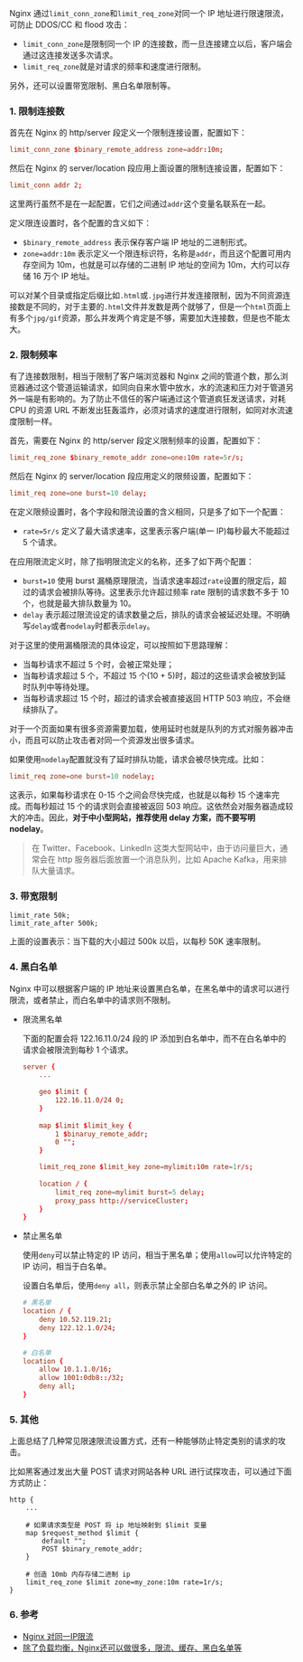 Nginx 通过`limit_conn_zone`和`limit_req_zone`对同一个 IP 地址进行限速限流，可防止 DDOS/CC 和 flood 攻击：

- `limit_conn_zone`是限制同一个 IP 的连接数，而一旦连接建立以后，客户端会通过这连接发送多次请求。
- `limit_req_zone`就是对请求的频率和速度进行限制。

另外，还可以设置带宽限制、黑白名单限制等。

### 1. 限制连接数

首先在 Nginx 的 http/server 段定义一个限制连接设置，配置如下：

```conf
limit_conn_zone $binary_remote_address zone=addr:10m;
```

然后在 Nginx 的 server/location 段应用上面设置的限制连接设置，配置如下：

```conf
limit_conn addr 2;
```

这里两行虽然不是在一起配置，它们之间通过`addr`这个变量名联系在一起。

定义限连设置时，各个配置的含义如下：

* `$binary_remote_address` 表示保存客户端 IP 地址的二进制形式。
* `zone=addr:10m` 表示定义一个限连标识符，名称是`addr`，而且这个配置可用内存空间为 10m，也就是可以存储的二进制 IP 地址的空间为 10m，大约可以存储 16 万个 IP 地址。

可以对某个目录或指定后缀比如`.html`或`.jpg`进行并发连接限制，因为不同资源连接数是不同的，对于主要的`.html`文件并发数是两个就够了，但是一个`html`页面上有多个`jpg/gif`资源，那么并发两个肯定是不够，需要加大连接数，但是也不能太大。

### 2. 限制频率

有了连接数限制，相当于限制了客户端浏览器和 Nginx 之间的管道个数，那么浏览器通过这个管道运输请求，如同向自来水管中放水，水的流速和压力对于管道另外一端是有影响的。为了防止不信任的客户端通过这个管道疯狂发送请求，对耗 CPU 的资源 URL 不断发出狂轰滥炸，必须对请求的速度进行限制，如同对水流速度限制一样。

首先，需要在 Nginx 的 http/server 段定义限制频率的设置，配置如下：

```conf
limit_req_zone $binary_remote_addr zone=one:10m rate=5r/s;
```

然后在 Nginx 的 server/location 段应用定义的限频设置，配置如下：

```conf
limit_req zone=one burst=10 delay;
```

在定义限频设置时，各个字段和限流设置的含义相同，只是多了如下一个配置：

* `rate=5r/s` 定义了最大请求速率，这里表示客户端(单一 IP)每秒最大不能超过 5 个请求。

在应用限流定义时，除了指明限流定义的名称，还多了如下两个配置：

* `burst=10` 使用 burst 漏桶原理限流，当请求速率超过`rate`设置的限定后，超过的请求会被排队等待。这里表示允许超过频率 rate 限制的请求数不多于 10 个，也就是最大排队数量为 10。
* `delay` 表示超过限流设定的请求数量之后，排队的请求会被延迟处理。不明确写`delay`或者`nodelay`时都表示`delay`。

对于这里的使用漏桶限流的具体设定，可以按照如下思路理解：

* 当每秒请求不超过 5 个时，会被正常处理；
* 当每秒请求超过 5 个，不超过 15 个(10 + 5)时，超过的这些请求会被放到延时队列中等待处理。
* 当每秒请求超过 15 个时，超过的请求会被直接返回 HTTP 503 响应，不会继续排队了。

对于一个页面如果有很多资源需要加载，使用延时也就是队列的方式对服务器冲击小，而且可以防止攻击者对同一个资源发出很多请求。

如果使用`nodelay`配置就没有了延时排队功能，请求会被尽快完成。比如：

```conf
limit_req zone=one burst=10 nodelay;
```

这表示，如果每秒请求在 0-15 个之间会尽快完成，也就是以每秒 15 个速率完成。而每秒超过 15 个的请求则会直接被返回 503 响应。这依然会对服务器造成较大的冲击。因此，**对于中小型网站，推荐使用 delay 方案，而不要写明 nodelay**。

> 在 Twitter、Facebook、LinkedIn 这类大型网站中，由于访问量巨大，通常会在 http 服务器后面放置一个消息队列，比如 Apache Kafka，用来排队大量请求。

### 3. 带宽限制

```nginx
limit_rate 50k; 
limit_rate_after 500k;
```

上面的设置表示：当下载的大小超过 500k 以后，以每秒 50K 速率限制。

### 4. 黑白名单

Nginx 中可以根据客户端的 IP 地址来设置黑白名单，在黑名单中的请求可以进行限流，或者禁止，而白名单中的请求则不限制。

* 限流黑名单

    下面的配置会将 122.16.11.0/24 段的 IP 添加到白名单中，而不在白名单中的请求会被限流到每秒 1 个请求。
    
    ```conf
    server {
        ...
        
        geo $limit {
            122.16.11.0/24 0;
        }
        
        map $limit $limit_key {
            1 $binaruy_remote_addr;
            0 "";
        }
    
        limit_req_zone $limit_key zone=mylimit:10m rate=1r/s;
        
        location / {
            limit_req zone=mylimit burst=5 delay;
            proxy_pass http://serviceCluster;
        }
    }
    ```

* 禁止黑名单

    使用`deny`可以禁止特定的 IP 访问，相当于黑名单；使用`allow`可以允许特定的 IP 访问，相当于白名单。
    
    设置白名单后，使用`deny all`，则表示禁止全部白名单之外的 IP 访问。
    
    ```conf
    # 黑名单
    location / {
        deny 10.52.119.21;
        deny 122.12.1.0/24;
    }
    
    # 白名单
    location {
        allow 10.1.1.0/16;
        allow 1001:0db8::/32;
        deny all;
    }
    ```

### 5. 其他

上面总结了几种常见限速限流设置方式，还有一种能够防止特定类别的请求的攻击。

比如黑客通过发出大量 POST 请求对网站各种 URL 进行试探攻击，可以通过下面方式防止：

```nginx
http {
    ...

    # 如果请求类型是 POST 将 ip 地址映射到 $limit 变量
    map $request_method $limit {
        default "";
        POST $binary_remote_addr;
    }
    
    # 创造 10mb 内存存储二进制 ip
    limit_req_zone $limit zone=my_zone:10m rate=1r/s;
}
```

### 6. 参考

* [Nginx 对同一IP限流](http://www.jdon.com/performance/nginx-dos-protection.html)
* [除了负载均衡，Nginx还可以做很多，限流、缓存、黑白名单等](https://mp.weixin.qq.com/s/u_UQz8Nmpp8YRgAX7OE6zQ)


